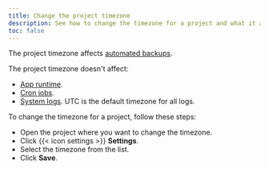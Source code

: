 ```yaml
---
title: Change the project timezone
description: See how to change the timezone for a project and what it affects.
toc: false
---
```


The project timezone affects [automated backups](../dedicated-gen-2/overview/backups.md).

The project timezone doesn't affect:

- [App runtime](../create-apps/timezone.md).
- [Cron jobs](../create-apps/app-reference.md#crons).
- [System logs](../increase-observability/logs/_index.md). UTC is the default timezone for all logs.

To change the timezone for a project, follow these steps:

- Open the project where you want to change the timezone.
- Click {{< icon settings >}} **Settings**.
- Select the timezone from the list.
- Click **Save**.
